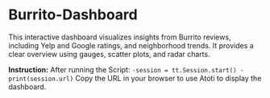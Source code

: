 # Burrito-Dashboard


This interactive dashboard visualizes insights from Burrito reviews, including Yelp and Google ratings, and neighborhood trends. 
It provides a clear overview using gauges, scatter plots, and radar charts.

**Instruction:** After running the Script: 
    ```
    -session = tt.Session.start()
    -print(session.url)
    ```
Copy the URL in your browser to use Atoti to display the dashboard.
